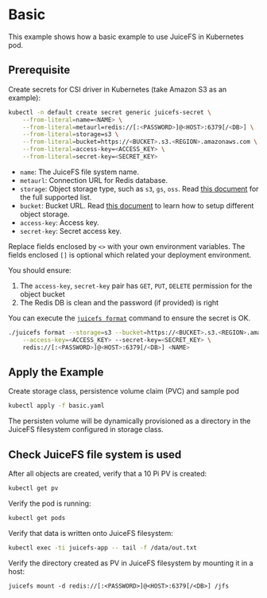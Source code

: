 # Basic

This example shows how a basic example to use JuiceFS in Kubernetes pod.

## Prerequisite

Create secrets for CSI driver in Kubernetes (take Amazon S3 as an example):

```sh
kubectl -n default create secret generic juicefs-secret \
    --from-literal=name=<NAME> \
    --from-literal=metaurl=redis://[:<PASSWORD>]@<HOST>:6379[/<DB>] \
    --from-literal=storage=s3 \
    --from-literal=bucket=https://<BUCKET>.s3.<REGION>.amazonaws.com \
    --from-literal=access-key=<ACCESS_KEY> \
    --from-literal=secret-key=<SECRET_KEY>
```
- `name`: The JuiceFS file system name.
- `metaurl`: Connection URL for Redis database.
- `storage`: Object storage type, such as `s3`, `gs`, `oss`. Read [this document](https://github.com/juicedata/juicefs/blob/main/docs/en/how_to_setup_object_storage.md) for the full supported list.
- `bucket`: Bucket URL. Read [this document](https://github.com/juicedata/juicefs/blob/main/docs/en/how_to_setup_object_storage.md) to learn how to setup different object storage.
- `access-key`: Access key.
- `secret-key`: Secret access key.

Replace fields enclosed by `<>` with your own environment variables. The fields enclosed `[]` is optional which related your deployment environment.

You should ensure:
1. The `access-key`, `secret-key` pair has `GET`, `PUT`, `DELETE` permission for the object bucket
2. The Redis DB is clean and the password (if provided) is right

You can execute the [`juicefs format`](https://github.com/juicedata/juicefs/#format-a-volume) command to ensure the secret is OK.

```sh
./juicefs format --storage=s3 --bucket=https://<BUCKET>.s3.<REGION>.amazonaws.com \
    --access-key=<ACCESS_KEY> --secret-key=<SECRET_KEY> \
    redis://[:<PASSWORD>]@<HOST>:6379[/<DB>] <NAME>
```

## Apply the Example

Create storage class, persistence volume claim (PVC) and sample pod

```sh
kubectl apply -f basic.yaml
```

The persisten volume will be dynamically provisioned as a directory in the JuiceFS filesystem configured in storage class.

## Check JuiceFS file system is used

After all objects are created, verify that a 10 Pi PV is created:

```sh
kubectl get pv
```

Verify the pod is running:

```sh
kubectl get pods
```

Verify that data is written onto JuiceFS filesystem:

```sh
kubectl exec -ti juicefs-app -- tail -f /data/out.txt
```

Verify the directory created as PV in JuiceFS filesystem by mounting it in a host:

```
juicefs mount -d redis://[:<PASSWORD>]@<HOST>:6379[/<DB>] /jfs
```
